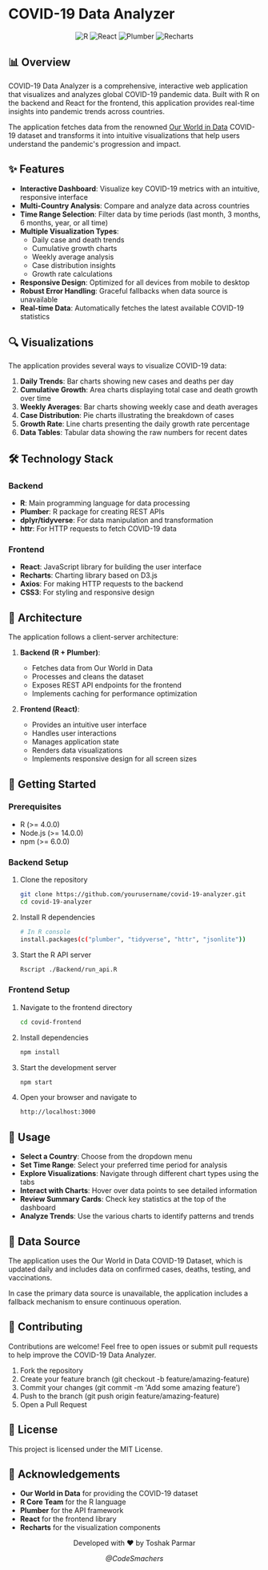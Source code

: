 # COVID-19 Data Analyzer

<div align="center">
  <img src="https://img.shields.io/badge/R-276DC3?style=for-the-badge&logo=r&logoColor=white" alt="R"/>
  <img src="https://img.shields.io/badge/React-20232A?style=for-the-badge&logo=react&logoColor=61DAFB" alt="React"/>
  <img src="https://img.shields.io/badge/Plumber-276DC3?style=for-the-badge&logo=plumber&logoColor=white" alt="Plumber"/>
  <img src="https://img.shields.io/badge/Recharts-22B5BF?style=for-the-badge&logo=recharts&logoColor=white" alt="Recharts"/>
</div>

## 📊 Overview

COVID-19 Data Analyzer is a comprehensive, interactive web application that visualizes and analyzes global COVID-19 pandemic data. Built with R on the backend and React for the frontend, this application provides real-time insights into pandemic trends across countries.

The application fetches data from the renowned [Our World in Data](https://ourworldindata.org/coronavirus) COVID-19 dataset and transforms it into intuitive visualizations that help users understand the pandemic's progression and impact.

## ✨ Features

- **Interactive Dashboard**: Visualize key COVID-19 metrics with an intuitive, responsive interface
- **Multi-Country Analysis**: Compare and analyze data across countries
- **Time Range Selection**: Filter data by time periods (last month, 3 months, 6 months, year, or all time)
- **Multiple Visualization Types**:
  - Daily case and death trends
  - Cumulative growth charts
  - Weekly average analysis
  - Case distribution insights
  - Growth rate calculations
- **Responsive Design**: Optimized for all devices from mobile to desktop
- **Robust Error Handling**: Graceful fallbacks when data source is unavailable
- **Real-time Data**: Automatically fetches the latest available COVID-19 statistics

## 🔍 Visualizations

The application provides several ways to visualize COVID-19 data:

1. **Daily Trends**: Bar charts showing new cases and deaths per day
2. **Cumulative Growth**: Area charts displaying total case and death growth over time
3. **Weekly Averages**: Bar charts showing weekly case and death averages
4. **Case Distribution**: Pie charts illustrating the breakdown of cases
5. **Growth Rate**: Line charts presenting the daily growth rate percentage
6. **Data Tables**: Tabular data showing the raw numbers for recent dates

## 🛠️ Technology Stack

### Backend

- **R**: Main programming language for data processing
- **Plumber**: R package for creating REST APIs
- **dplyr/tidyverse**: For data manipulation and transformation
- **httr**: For HTTP requests to fetch COVID-19 data

### Frontend

- **React**: JavaScript library for building the user interface
- **Recharts**: Charting library based on D3.js
- **Axios**: For making HTTP requests to the backend
- **CSS3**: For styling and responsive design

## 📝 Architecture

The application follows a client-server architecture:

1. **Backend (R + Plumber)**:

   - Fetches data from Our World in Data
   - Processes and cleans the dataset
   - Exposes REST API endpoints for the frontend
   - Implements caching for performance optimization

2. **Frontend (React)**:
   - Provides an intuitive user interface
   - Handles user interactions
   - Manages application state
   - Renders data visualizations
   - Implements responsive design for all screen sizes

## 🚀 Getting Started

### Prerequisites

- R (>= 4.0.0)
- Node.js (>= 14.0.0)
- npm (>= 6.0.0)

### Backend Setup

1. Clone the repository
   ```bash
   git clone https://github.com/yourusername/covid-19-analyzer.git
   cd covid-19-analyzer
   ```
2. Install R dependencies

   ```bash
   # In R console
   install.packages(c("plumber", "tidyverse", "httr", "jsonlite"))
   ```

3. Start the R API server
   ```bash
   Rscript ./Backend/run_api.R
   ```

### Frontend Setup

1. Navigate to the frontend directory
   ```bash
   cd covid-frontend
   ```
2. Install dependencies
   ```bash
   npm install
   ```
3. Start the development server
   ```bash
   npm start
   ```
4. Open your browser and navigate to
   ```bash
   http://localhost:3000
   ```

## 📱 Usage

- **Select a Country**: Choose from the dropdown menu
- **Set Time Range**: Select your preferred time period for analysis
- **Explore Visualizations**: Navigate through different chart types using the tabs
- **Interact with Charts**: Hover over data points to see detailed information
- **Review Summary Cards**: Check key statistics at the top of the dashboard
- **Analyze Trends**: Use the various charts to identify patterns and trends

## 🔄 Data Source

The application uses the Our World in Data COVID-19 Dataset, which is updated daily and includes data on confirmed cases, deaths, testing, and vaccinations.

In case the primary data source is unavailable, the application includes a fallback mechanism to ensure continuous operation.

## 🤝 Contributing

Contributions are welcome! Feel free to open issues or submit pull requests to help improve the COVID-19 Data Analyzer.

1. Fork the repository
2. Create your feature branch (git checkout -b feature/amazing-feature)
3. Commit your changes (git commit -m 'Add some amazing feature')
4. Push to the branch (git push origin feature/amazing-feature)
5. Open a Pull Request

## 📄 License

This project is licensed under the MIT License.

## 🙏 Acknowledgements

- **Our World in Data** for providing the COVID-19 dataset
- **R Core Team** for the R language
- **Plumber** for the API framework
- **React** for the frontend library
- **Recharts** for the visualization components

<p align="center"> Developed with ❤️ by Toshak Parmar</p> <p align="center"> <i>@CodeSmachers</i> </p>
